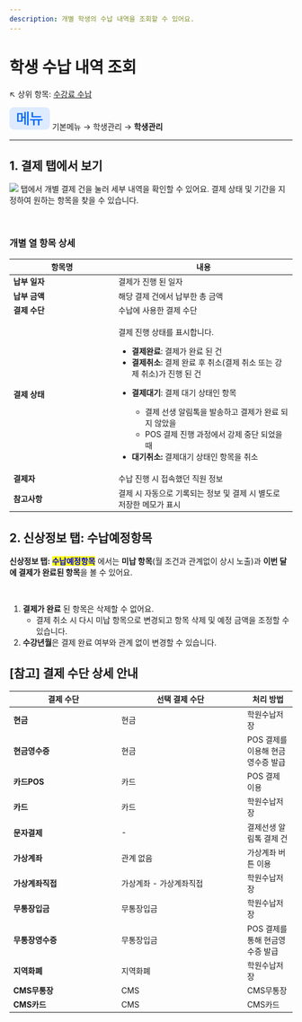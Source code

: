```yaml
---
description: 개별 학생의 수납 내역을 조회할 수 있어요.
---
```


# 학생 수납 내역 조회

↖ 상위 항목: [수강료 수납](./)

![](../../.gitbook/assets/chip_menu.svg) 기본메뉴 → 학생관리 → **학생관리**

***

## 1. 결제 탭에서 보기

![](../../.gitbook/assets/Tab_결제.svg) 탭에서 개별 결제 건을 눌러 세부 내역을 확인할 수 있어요.  결제 상태 및 기간을 지정하여 원하는 항목을 찾을 수 있습니다.

<figure><img src="../../.gitbook/assets/수납내역보기.png" alt=""><figcaption></figcaption></figure>

### 개별 열 항목 상세

<table><thead><tr><th width="173">항목명</th><th>내용</th></tr></thead><tbody><tr><td><strong>납부 일자</strong></td><td>결제가 진행 된 일자</td></tr><tr><td><strong>납부 금액</strong></td><td>해당 결제 건에서 납부한 총 금액</td></tr><tr><td><strong>결제 수단</strong></td><td>수납에 사용한 결제 수단</td></tr><tr><td><strong>결제 상태</strong></td><td><p>결제 진행 상태를 표시합니다.</p><ul><li><strong>결제완료</strong>: 결제가 완료 된 건</li><li><strong>결제취소</strong>: 결제 완료 후 취소(결제 취소 또는 강제 취소)가 진행 된 건</li><li><p><strong>결제대기</strong>: 결제 대기 상태인 항목</p><ul><li>결제 선생 알림톡을 발송하고 결제가 완료 되지 않았을 </li><li>POS 결제 진행 과정에서 강제 중단 되었을 때</li></ul></li><li><strong>대기취소:</strong> 결제대기 상태인 항목을 취소</li></ul></td></tr><tr><td><strong>결제자</strong></td><td>수납 진행 시 접속했던 직원 정보</td></tr><tr><td><strong>참고사항</strong></td><td>결제 시 자동으로 기록되는 정보 및 결제 시 별도로 저장한 메모가 표시</td></tr></tbody></table>

## 2. 신상정보 탭: 수납예정항목

**신상정보 탭:&#x20;**<mark style="color:blue;">**수납예정항목**</mark> 에서는 **미납 항목**(월 조건과 관계없이 상시 노출)과 **이번 달에 결제가 완료된 항목**을 볼 수 있어요.

<figure><img src="../../.gitbook/assets/수납예정항목.png" alt=""><figcaption></figcaption></figure>

1. **결제가 완료** 된 항목은 삭제할 수 없어요.
   * 결제 취소 시 다시 미납 항목으로 변경되고 항목 삭제 및 예정 금액을 조정할 수 있습니다.
2. **수강년월**은 결제 완료 여부와 관계 없이 변경할 수 있습니다.

## \[참고] 결제 수단 상세 안내

<table><thead><tr><th width="178.33333333333331">결제 수단</th><th width="210">선택 결제 수단</th><th>처리 방법</th></tr></thead><tbody><tr><td><strong>현금</strong></td><td>현금</td><td>학원수납저장</td></tr><tr><td><strong>현금영수증</strong></td><td>현금</td><td>POS 결제를 이용해 현금영수증 발급</td></tr><tr><td><strong>카드POS</strong></td><td>카드</td><td>POS 결제 이용</td></tr><tr><td><strong>카드</strong></td><td>카드</td><td>학원수납저장</td></tr><tr><td><strong>문자결제</strong></td><td>-</td><td>결제선생 알림톡 결제 건</td></tr><tr><td><strong>가상계좌</strong></td><td>관계 없음</td><td>가상계좌 버튼 이용</td></tr><tr><td><strong>가상계좌직접</strong></td><td>가상계좌 - 가상계좌직접</td><td>학원수납저장</td></tr><tr><td><strong>무통장입금</strong></td><td>무통장입금</td><td>학원수납저장</td></tr><tr><td><strong>무통장영수증</strong></td><td>무통장입금</td><td>POS 결제를 통해 현금영수증 발급</td></tr><tr><td><strong>지역화폐</strong></td><td>지역화폐</td><td>학원수납저장</td></tr><tr><td><strong>CMS무통장</strong></td><td>CMS</td><td>CMS무통장</td></tr><tr><td><strong>CMS카드</strong></td><td>CMS</td><td>CMS카드</td></tr></tbody></table>

